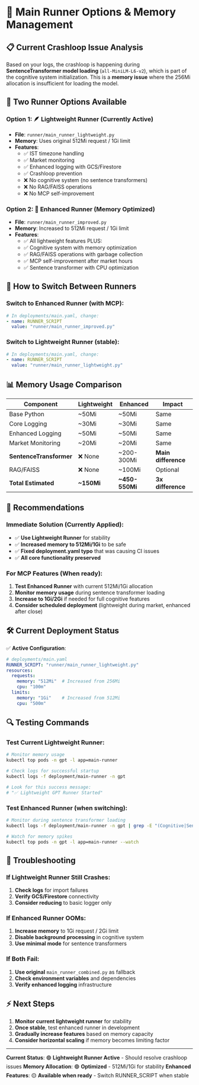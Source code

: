 # 🚀 Main Runner Options & Memory Management

## 📋 Current Crashloop Issue Analysis

Based on your logs, the crashloop is happening during **SentenceTransformer model loading** (`all-MiniLM-L6-v2`), which is part of the cognitive system initialization. This is a **memory issue** where the 256Mi allocation is insufficient for loading the model.

## 🔧 Two Runner Options Available

### Option 1: 🪶 **Lightweight Runner** (Currently Active)
- **File**: `runner/main_runner_lightweight.py`
- **Memory**: Uses original 512Mi request / 1Gi limit 
- **Features**: 
  - ✅ IST timezone handling
  - ✅ Market monitoring
  - ✅ Enhanced logging with GCS/Firestore
  - ✅ Crashloop prevention
  - ❌ No cognitive system (no sentence transformers)
  - ❌ No RAG/FAISS operations
  - ❌ No MCP self-improvement

### Option 2: 🧠 **Enhanced Runner** (Memory Optimized)
- **File**: `runner/main_runner_improved.py` 
- **Memory**: Increased to 512Mi request / 1Gi limit
- **Features**:
  - ✅ All lightweight features PLUS:
  - ✅ Cognitive system with memory optimization
  - ✅ RAG/FAISS operations with garbage collection
  - ✅ MCP self-improvement after market hours
  - ✅ Sentence transformer with CPU optimization

## 🔄 How to Switch Between Runners

### Switch to Enhanced Runner (with MCP):
```yaml
# In deployments/main.yaml, change:
- name: RUNNER_SCRIPT
  value: "runner/main_runner_improved.py"
```

### Switch to Lightweight Runner (stable):
```yaml
# In deployments/main.yaml, change:
- name: RUNNER_SCRIPT
  value: "runner/main_runner_lightweight.py"
```

## 📊 Memory Usage Comparison

| Component | Lightweight | Enhanced | Impact |
|-----------|-------------|----------|---------|
| Base Python | ~50Mi | ~50Mi | Same |
| Core Logging | ~30Mi | ~30Mi | Same |
| Enhanced Logging | ~50Mi | ~50Mi | Same |
| Market Monitoring | ~20Mi | ~20Mi | Same |
| **SentenceTransformer** | ❌ None | ~200-300Mi | **Main difference** |
| RAG/FAISS | ❌ None | ~100Mi | Optional |
| **Total Estimated** | **~150Mi** | **~450-550Mi** | **3x difference** |

## 🎯 Recommendations

### **Immediate Solution** (Currently Applied):
- ✅ **Use Lightweight Runner** for stability
- ✅ **Increased memory to 512Mi/1Gi** to be safe
- ✅ **Fixed deployment.yaml typo** that was causing CI issues
- ✅ **All core functionality preserved**

### **For MCP Features** (When ready):
1. **Test Enhanced Runner** with current 512Mi/1Gi allocation
2. **Monitor memory usage** during sentence transformer loading
3. **Increase to 1Gi/2Gi** if needed for full cognitive features
4. **Consider scheduled deployment** (lightweight during market, enhanced after close)

## 🛠️ Current Deployment Status

✅ **Active Configuration**:
```yaml
# deployments/main.yaml
RUNNER_SCRIPT: "runner/main_runner_lightweight.py"
resources:
  requests:
    memory: "512Mi"  # Increased from 256Mi
    cpu: "100m"
  limits:
    memory: "1Gi"    # Increased from 512Mi  
    cpu: "500m"
```

## 🔍 Testing Commands

### Test Current Lightweight Runner:
```bash
# Monitor memory usage
kubectl top pods -n gpt -l app=main-runner

# Check logs for successful startup
kubectl logs -f deployment/main-runner -n gpt

# Look for this success message:
# "✅ Lightweight GPT Runner Started"
```

### Test Enhanced Runner (when switching):
```bash
# Monitor during sentence transformer loading
kubectl logs -f deployment/main-runner -n gpt | grep -E "(Cognitive|SentenceTransformer|Enhanced)"

# Watch for memory spikes
kubectl top pods -n gpt -l app=main-runner --watch
```

## 🚨 Troubleshooting

### If Lightweight Runner Still Crashes:
1. **Check logs** for import failures
2. **Verify GCS/Firestore** connectivity
3. **Consider reducing** to basic logger only

### If Enhanced Runner OOMs:
1. **Increase memory** to 1Gi request / 2Gi limit
2. **Disable background processing** in cognitive system
3. **Use minimal mode** for sentence transformers

### If Both Fail:
1. **Use original** `main_runner_combined.py` as fallback
2. **Check environment variables** and dependencies
3. **Verify enhanced logging** infrastructure

## ⚡ Next Steps

1. **Monitor current lightweight runner** for stability
2. **Once stable**, test enhanced runner in development
3. **Gradually increase features** based on memory capacity
4. **Consider horizontal scaling** if memory becomes limiting factor

---

**Current Status**: 🟢 **Lightweight Runner Active** - Should resolve crashloop issues
**Memory Allocation**: 🟢 **Optimized** - 512Mi/1Gi for stability
**Enhanced Features**: 🟡 **Available when ready** - Switch RUNNER_SCRIPT when stable 